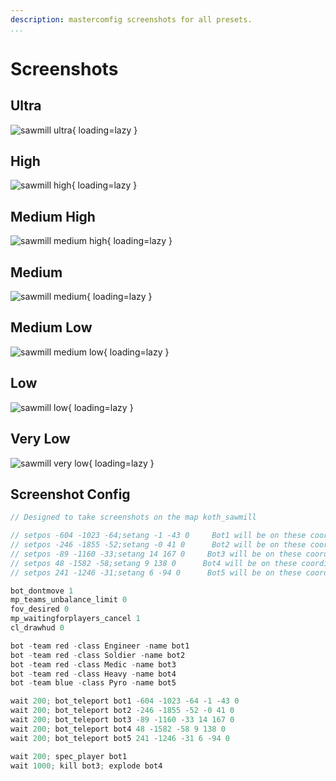 ```yaml
---
description: mastercomfig screenshots for all presets.
...
```


# Screenshots

## Ultra

![sawmill ultra](https://mastercomfig.com/img/presets/ultra.png){ loading=lazy }

## High

![sawmill high](https://mastercomfig.com/img/presets/high.png){ loading=lazy }

## Medium High

![sawmill medium high](https://mastercomfig.com/img/presets/medium-high.png){ loading=lazy }

## Medium

![sawmill medium](https://mastercomfig.com/img/presets/medium.png){ loading=lazy }

## Medium Low

![sawmill medium low](https://mastercomfig.com/img/presets/medium-low.png){ loading=lazy }

## Low

![sawmill low](https://mastercomfig.com/img/presets/low.png){ loading=lazy }

## Very Low

![sawmill very low](https://mastercomfig.com/img/presets/very-low.png){ loading=lazy }

## Screenshot Config

```c
// Designed to take screenshots on the map koth_sawmill

// setpos -604 -1023 -64;setang -1 -43 0     Bot1 will be on these coordinates, spectate this bot, RED TEAM
// setpos -246 -1855 -52;setang -0 41 0      Bot2 will be on these coordinates, RED TEAM
// setpos -89 -1160 -33;setang 14 167 0     Bot3 will be on these coordinates, kill this bot, RED TEAM
// setpos 48 -1582 -58;setang 9 138 0      Bot4 will be on these coordinates, explode this bot, RED TEAM
// setpos 241 -1246 -31;setang 6 -94 0      Bot5 will be on these coordinates, BLUE TEAM

bot_dontmove 1
mp_teams_unbalance_limit 0
fov_desired 0
mp_waitingforplayers_cancel 1
cl_drawhud 0

bot -team red -class Engineer -name bot1
bot -team red -class Soldier -name bot2
bot -team red -class Medic -name bot3
bot -team red -class Heavy -name bot4
bot -team blue -class Pyro -name bot5

wait 200; bot_teleport bot1 -604 -1023 -64 -1 -43 0
wait 200; bot_teleport bot2 -246 -1855 -52 -0 41 0
wait 200; bot_teleport bot3 -89 -1160 -33 14 167 0
wait 200; bot_teleport bot4 48 -1582 -58 9 138 0
wait 200; bot_teleport bot5 241 -1246 -31 6 -94 0

wait 200; spec_player bot1
wait 1000; kill bot3; explode bot4
```
